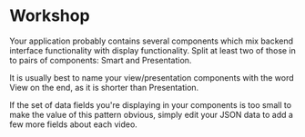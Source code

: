 # Workshop

Your application probably contains several components which mix
backend interface functionality with display functionality. Split at
least two of those in to pairs of components: Smart and Presentation.

It is usually best to name your view/presentation components with the
word View on the end, as it is shorter than Presentation.

If the set of data fields you're displaying in your components is too
small to make the value of this pattern obvious, simply edit your JSON
data to add a few more fields about each video.
